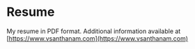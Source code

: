 # Resume

My resume in PDF format. Additional information available at [https://www.vsanthanam.com](https://www.vsanthanam.com)

